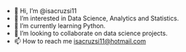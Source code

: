 - 👋 Hi, I’m @isacruzsi11
- 👀 I’m interested in Data Science, Analytics and Statistics.
- 🌱 I’m currently learning Python.
- 💞️ I’m looking to collaborate on data science projects.
- 📫 How to reach me isacruzsi11@hotmail.com

<!---
isacruzsi11/isacruzsi11 is a ✨ special ✨ repository because its `README.md` (this file) appears on your GitHub profile.
You can click the Preview link to take a look at your changes.
--->
